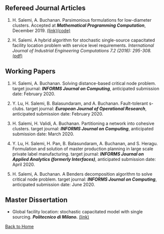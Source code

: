 ## Refereed Journal Articles

1. H. Salemi, A. Buchanan. Parsimonious formulations for low-diameter clusters. Accepted at ***Mathematical Programming Computation***, December 2019. [(link)](http://www.optimization-online.org/DB_HTML/2017/09/6196.html)[(code)](https://github.com/halisalemi/ParsimoniousKClub)

2. H. Salemi. A hybrid algorithm for stochastic single-source capacitated facility location problem
with service level requirements. *International Journal of Industrial Engineering Computations 7.2
(2016): 295-308.* [(pdf)](http://m.growingscience.com/ijiec/Vol7/IJIEC_2015_37.pdf)

## Working Papers
1. H. Salemi, A. Buchanan. Solving distance-based critical node problem. target journal: ***INFORMS Journal on Computing***, anticipated submission date: February 2020. 

2. Y. Lu, H. Salemi, B. Balasundaram, and A. Buchanan. Fault-tolerant s-clubs. target journal: ***European Journal of Operational Research***, anticipated submission date: February 2020.

3. H. Salemi, H. Validi, A. Buchanan. Partitioning a network into cohesive clusters. target journal: ***INFORMS Journal on Computing***, anticipated submission date: March 2020. 

4. Y. Lu, H. Salemi, H. Pan, B. Balasundaram, A. Buchanan, and S. Heragu. Formulation and solution of master production planning in large scale private label manufacturing. target journal: ***INFORMS Journal on Applied Analytics (formerly Interfaces)***, anticipated submission date: April 2020.

5. H. Salemi, A. Buchanan. A Benders decomposition algorithm to solve critical node problem. target journal: ***INFORMS Journal on Computing***, anticipated submission date: June 2020. 

## Master Dissertation 

- Global facility location: stochastic capacitated model with single sourcing. ***Politecnico di Milano.*** [(link)](https://www.politesi.polimi.it/handle/10589/108091)

[Back to Home](./README.md)
